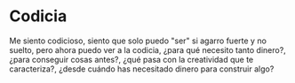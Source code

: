 # Codicia
Me siento codicioso, siento que solo puedo "ser" si agarro fuerte y no suelto, pero ahora puedo ver a la codicia, ¿para qué necesito tanto dinero?, ¿para conseguir cosas antes?, ¿qué pasa con la creatividad que te caracteriza?, ¿desde cuándo has necesitado dinero para construir algo? 